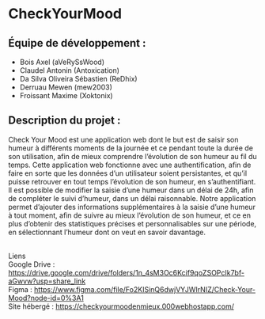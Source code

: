 # CheckYourMood

## Équipe de développement : 

- Bois Axel (aVeRySsWood)
- Claudel Antonin (Antoxication)
- Da Silva Oliveira Sébastien (ReDhix)
- Derruau Mewen (mew2003)
- Froissant Maxime (Xoktonix)

## Description du projet : 
Check Your Mood est une application web dont le but est de saisir son humeur à différents moments de la journée et ce pendant toute la durée de son utilisation, afin de mieux comprendre l’évolution de son humeur au fil du temps.
Cette application web fonctionne avec une authentification, afin de faire en sorte que les données d’un utilisateur soient persistantes, et qu’il puisse retrouver en tout temps l’évolution de son humeur, en s’authentifiant.
Il est possible de modifier la saisie d’une humeur dans un délai de 24h, afin de compléter le suivi d’humeur, dans un délai raisonnable. Notre application permet d’ajouter des informations supplémentaires à la saisie d’une humeur à tout moment, afin de suivre au mieux l’évolution de son humeur, et ce en plus d’obtenir des statistiques précises et personnalisables sur une période, en sélectionnant l’humeur dont on veut en savoir davantage. 

<br>Liens
<br>Google Drive : https://drive.google.com/drive/folders/1n_4sM3Oc6Kcif9qoZSOPcIk7bf-aGwvw?usp=share_link
<br>Figma : https://www.figma.com/file/Fo2KISinQ6dwjVYJWIrNIZ/Check-Your-Mood?node-id=0%3A1
<br>Site hébergé : https://checkyourmoodenmieux.000webhostapp.com/
